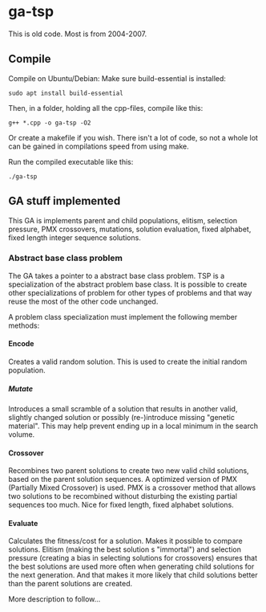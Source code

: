# ga-tsp
This is old code. Most is from 2004-2007. 

## Compile
Compile on Ubuntu/Debian:
Make sure build-essential is installed:
```
sudo apt install build-essential
```
Then, in a folder, holding all the cpp-files, compile like this:
```
g++ *.cpp -o ga-tsp -O2
```
Or create a makefile if you wish. There isn't a lot of code, so not a whole lot can be gained in compilations speed from using make. 

Run the compiled executable like this:
```
./ga-tsp
```
## GA stuff implemented
This GA is implements parent and child populations, elitism, selection pressure, PMX crossovers, mutations, solution evaluation, fixed alphabet, fixed length integer sequence solutions.

### Abstract base class problem
The GA takes a pointer to a abstract base class problem. TSP is a specialization of the abstract problem base class. It is possible to create other specializations of problem for other types of problems and that way reuse the most of the other code unchanged.

A problem class specialization must implement the following member methods:

#### Encode
Creates a valid random solution. This is used to create the initial random population.
##### Mutate
Introduces a small scramble of a solution that results in another valid, slightly changed solution or possibly (re-)introduce missing "genetic material". This may help prevent ending up in a local minimum in the search volume.
#### Crossover
Recombines two parent solutions to create two new valid child solutions, based on the parent solution sequences. A optimized version of PMX (Partially Mixed Crossover) is used. PMX is a crossover method that allows two solutions to be recombined without disturbing the existing partial sequences too much. Nice for fixed length, fixed alphabet solutions.
#### Evaluate
Calculates the fitness/cost for a solution. Makes it possible to compare solutions. Elitism (making the best solution s "immortal") and selection pressure (creating a bias in selecting solutions for crossovers) ensures that the best solutions are used more often when generating child solutions for the next generation. And that makes it more likely that child solutions better than the parent solutions are created.

More description to follow...
